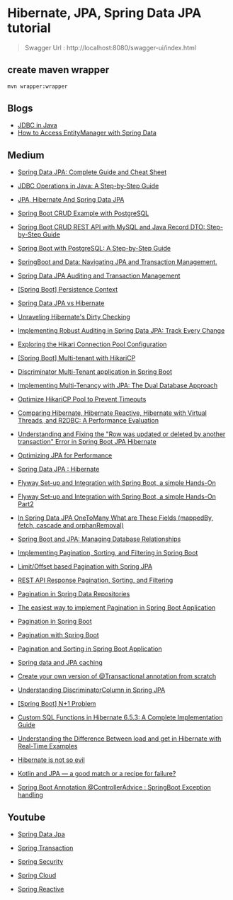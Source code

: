 # Hibernate, JPA, Spring Data JPA tutorial

> Swagger Url : http://localhost:8080/swagger-ui/index.html

## create maven wrapper

```bash
mvn wrapper:wrapper 
```

## Blogs

- [JDBC in Java](https://www.tpointtech.com/jdbc-tutorial)
- [How to Access EntityManager with Spring Data](https://www.baeldung.com/spring-data-entitymanager)

## Medium

- [Spring Data JPA: Complete Guide and Cheat Sheet](https://medium.com/javarevisited/spring-data-jpa-complete-guide-and-cheat-sheet-c8138577b71a)

- [JDBC Operations in Java: A Step-by-Step Guide](https://medium.com/@prashantmanandhar2002/jdbc-operations-in-java-a-step-by-step-guide-4155d1cd3a9f)
- [JPA, Hibernate And Spring Data JPA](https://medium.com/@burakkocakeu/jpa-hibernate-and-spring-data-jpa-efa71feb82ac)

- [Spring Boot CRUD Example with PostgreSQL](https://rameshfadatare.medium.com/spring-boot-crud-example-with-postgresql-926c87f0129a)
- [Spring Boot CRUD REST API with MySQL and Java Record DTO: Step-by-Step Guide](https://rameshfadatare.medium.com/spring-boot-crud-rest-api-with-mysql-and-java-record-dto-step-by-step-guide-4096b9bd5cfe)
- [Spring Boot with PostgreSQL: A Step-by-Step Guide](https://talesofdancingcurls.medium.com/spring-boot-with-postgresql-a-step-by-step-guide-c451848f0184)
- [SpringBoot and Data: Navigating JPA and Transaction Management.](https://medium.com/@tanya.maslova/springboot-and-data-navigating-jpa-and-transaction-management-7f25aa0a1166)
- [Spring Data JPA Auditing and Transaction Management](https://medium.com/@lavishj77/spring-data-jpa-auditing-and-transaction-management-b9e3246c2968)
- [[Spring Boot] Persistence Context](https://medium.com/@myggona/spring-boot-persistence-context-b112bc7382df)
- [Spring Data JPA vs Hibernate](https://medium.com/@burakkocakeu/spring-data-jpa-vs-hibernate-1dde8f2a1113)
- [Unraveling Hibernate's Dirty Checking](https://savannahar68.medium.com/unraveling-hibernates-dirty-checking-07dbcb2a7fba)
- [Implementing Robust Auditing in Spring Data JPA: Track Every Change](https://medium.com/hacking-hunter/implementing-robust-auditing-in-spring-data-jpa-track-every-change-1f431781ab9c)

- [Exploring the Hikari Connection Pool Configuration](https://medium.com/@nikita.ojamae_67727/exploring-the-hikari-connection-pool-configuration-aec0eb64d26b)
- [[Spring Boot] Multi-tenant with HikariCP](https://medium.com/@myggona/spring-boot-multi-tenant-with-hikaricp-c1c5072cbe0e)
- [Discriminator Multi-Tenant application in Spring Boot](https://medium.com/@priyan.prabhu/multi-tenancy-in-spring-boot-6db609817665)
- [Implementing Multi-Tenancy with JPA: The Dual Database Approach](https://medium.com/dev-genius/implementing-multi-tenancy-with-jpa-the-dual-database-2c87d3679e03)
- [Optimize HikariCP Pool to Prevent Timeouts](https://medium.com/@anasanjaria/optimize-hikaricp-pool-to-prevent-timeouts-4bdc1120a273)
- [Comparing Hibernate, Hibernate Reactive, Hibernate with Virtual Threads, and R2DBC: A Performance Evaluation](https://medium.com/valensas/comparing-hibernate-hibernate-reactive-hibernate-with-virtual-threads-and-r2dbc-a-performance-fa98c28df675)
- [Understanding and Fixing the "Row was updated or deleted by another transaction" Error in Spring Boot JPA Hibernate](https://medium.com/@sicamaluks2014/understanding-and-fixing-the-row-was-updated-or-deleted-by-another-transaction-error-in-spring-e31309549fe2)
- [Optimizing JPA for Performance](https://medium.com/@youngjun_kim/optimizing-jpa-for-performance-2dc5c76d8b3f)
- [Spring Data JPA : Hibernate](https://medium.com/@nivaskodavaty8/spring-data-jpa-hibernate-a75e04c225da)


- [Flyway Set-up and Integration with Spring Boot, a simple Hands-On](https://medium.com/@sumanthshastry/flyway-set-up-and-integration-with-spring-boot-a-simple-hands-on-d2844f18cdea)
- [Flyway Set-up and Integration with Spring Boot, a simple Hands-On Part2](https://medium.com/@sumanthshastry/flyway-set-up-and-integration-with-spring-boot-a-simple-hands-on-part2-e30e5de64d40)


- [In Spring Data JPA OneToMany What are These Fields (mappedBy, fetch, cascade and orphanRemoval)](https://medium.com/@burakkocakeu/in-spring-data-jpa-onetomany-what-are-these-fields-mappedby-fetch-cascade-and-orphanremoval-2655f4027c4f)
- [Spring Boot and JPA: Managing Database Relationships](https://medium.com/@MohamedManbar/spring-boot-and-jpa-managing-database-relationships-b09ea616f5aa)


- [Implementing Pagination, Sorting, and Filtering in Spring Boot](https://medium.com/@atharvaja.10/implementing-pagination-sorting-and-filtering-in-spring-boot-42615dbd74a7)
- [Limit/Offset based Pagination with Spring JPA](https://medium.com/@adarsh2801/limit-offset-based-pagination-with-spring-jpa-76982abbadc1)
- [REST API Response Pagination, Sorting, and Filtering](https://rameshfadatare.medium.com/rest-api-response-pagination-sorting-and-filtering-bc3a3cc02d34)
- [Pagination in Spring Data Repositories](https://medium.com/@swapnildalimbkar01/pagination-in-spring-data-repositories-23da6d3a22ad)
- [The easiest way to implement Pagination in Spring Boot Application](https://elhjuojye.medium.com/the-easiest-way-to-implement-pagination-in-spring-boot-application-6d65fe6008bf)
- [Pagination in Spring Boot](https://medium.com/@barisalgun/spring-boot-pagination-524083e699fc)
- [Pagination with Spring Boot](https://medium.com/@dulanjayasandaruwan1998/pagination-with-spring-boot-566448c12c95)
- [Pagination and Sorting in Spring Boot Application](https://medium.com/@gaddamnaveen192/pagination-and-sorting-in-spring-boot-application-a57dce4658ea)

- [Spring data and JPA caching](https://medium.com/@qingedaig/spring-data-and-jpa-caching-74d149513be1)

- [Create your own version of @Transactional annotation from scratch](https://medium.com/@dilip.thakkar./create-your-own-version-of-transactional-annotation-from-scratch-ae9aaa5edba7)
- [Understanding DiscriminatorColumn in Spring JPA](https://medium.com/@erayaraz10/understanding-discriminatorcolumn-in-spring-jpa-ae61bbc6ca68)
- [[Spring Boot] N+1 Problem](https://medium.com/@myggona/spring-boot-n-1-problem-552095bb43d7)
- [Custom SQL Functions in Hibernate 6.5.3: A Complete Implementation Guide](https://medium.com/@bidsalvaterra51/custom-sql-functions-in-hibernate-6-5-3-a-complete-implementation-guide-f416f88dc274)
- [Understanding the Difference Between load and get in Hibernate with Real-Time Examples](https://medium.com/@gaddamnaveen192/understanding-the-difference-between-load-and-get-in-hibernate-with-real-time-examples-2e5f6d3500d4)


- [Hibernate is not so evil](https://medium.com/better-programming/hibernate-is-not-so-evil-84ca72b959c3)
- [Kotlin and JPA — a good match or a recipe for failure?](https://blog.kotlin-academy.com/kotlin-and-jpa-a-good-match-or-a-recipe-for-failure-e52718d93b4f)


- [Spring Boot Annotation @ControllerAdvice : SpringBoot Exception handling](https://medium.com/javarevisited/spring-boot-annotation-controlleradvice-global-exception-handler-a7d138c8d726)



## Youtube 

- [Spring Data Jpa](https://www.youtube.com/playlist?list=PLVz2XdJiJQxxdOhu-xmEUYDzY_Pz8cRGa)
- [Spring Transaction](https://www.youtube.com/playlist?list=PLVz2XdJiJQxxj_zMhm6zCPO6zhtOcq-wl)


- [Spring Security](https://www.youtube.com/playlist?list=PLVz2XdJiJQxynOpTm0DuufOkfWHNamJsF)
- [Spring Cloud](https://www.youtube.com/playlist?list=PLVz2XdJiJQxz3L2Onpxbel6r72IDdWrJh)
- [Spring Reactive](https://www.youtube.com/playlist?list=PLVz2XdJiJQxyB4Sy29sAnU3Eqz0pvGCkD)